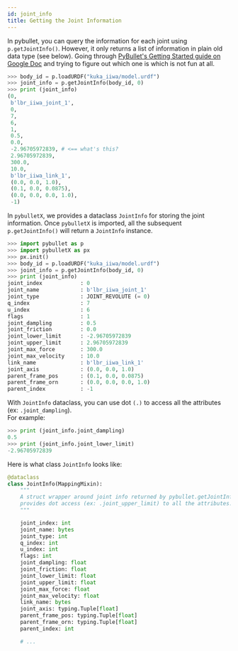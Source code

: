 ```yaml
---
id: joint_info
title: Getting the Joint Information
---
```


In pybullet, you can query the information for each joint using `p.getJointInfo()`.
However, it only returns a list of information in plain old data type (see below).
Going through [PyBullet's Getting Started guide on Google Doc](https://docs.google.com/document/d/10sXEhzFRSnvFcl3XxNGhnD4N2SedqwdAvK3dsihxVUA/edit#heading=h.2ye70wns7io3)
and trying to figure out which one is which is not fun at all.
```python
>>> body_id = p.loadURDF("kuka_iiwa/model.urdf")
>>> joint_info = p.getJointInfo(body_id, 0)
>>> print (joint_info)
(0,
 b'lbr_iiwa_joint_1',
 0,
 7,
 6,
 1,
 0.5,
 0.0,
 -2.96705972839, # <== what's this?
 2.96705972839,
 300.0,
 10.0,
 b'lbr_iiwa_link_1',
 (0.0, 0.0, 1.0),
 (0.1, 0.0, 0.0875),
 (0.0, 0.0, 0.0, 1.0),
 -1)
```

In `pybulletX`, we provides a dataclass `JointInfo` for storing the joint information.
Once `pybulletX` is imported, all the subsequent `p.getJointInfo()` will return a `JointInfo` instance.
```python
>>> import pybullet as p
>>> import pybulletX as px
>>> px.init()
>>> body_id = p.loadURDF("kuka_iiwa/model.urdf")
>>> joint_info = p.getJointInfo(body_id, 0)
>>> print (joint_info)
joint_index            : 0
joint_name             : b'lbr_iiwa_joint_1'
joint_type             : JOINT_REVOLUTE (= 0)
q_index                : 7
u_index                : 6
flags                  : 1
joint_dampling         : 0.5
joint_friction         : 0.0
joint_lower_limit      : -2.96705972839
joint_upper_limit      : 2.96705972839
joint_max_force        : 300.0
joint_max_velocity     : 10.0
link_name              : b'lbr_iiwa_link_1'
joint_axis             : (0.0, 0.0, 1.0)
parent_frame_pos       : (0.1, 0.0, 0.0875)
parent_frame_orn       : (0.0, 0.0, 0.0, 1.0)
parent_index           : -1
```

With `JointInfo` dataclass, you can use dot `(.)` to access all the attributes (ex: `.joint_dampling`).  
For example:
```python
>>> print (joint_info.joint_dampling)
0.5
>>> print (joint_info.joint_lower_limit)
-2.96705972839
```

Here is what class `JointInfo` looks like:
```python title="joint_info.py"
@dataclass
class JointInfo(MappingMixin):
    """
    A struct wrapper around joint info returned by pybullet.getJointInfo that
    provides dot access (ex: .joint_upper_limit) to all the attributes.
    """

    joint_index: int
    joint_name: bytes
    joint_type: int
    q_index: int
    u_index: int
    flags: int
    joint_dampling: float
    joint_friction: float
    joint_lower_limit: float
    joint_upper_limit: float
    joint_max_force: float
    joint_max_velocity: float
    link_name: bytes
    joint_axis: typing.Tuple[float]
    parent_frame_pos: typing.Tuple[float]
    parent_frame_orn: typing.Tuple[float]
    parent_index: int

    # ...
```
